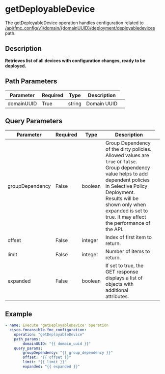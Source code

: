 # getDeployableDevice

The getDeployableDevice operation handles configuration related to [/api/fmc_config/v1/domain/{domainUUID}/deployment/deployabledevices](/paths//api/fmc_config/v1/domain/{domain_uuid}/deployment/deployabledevices.md) path.&nbsp;
## Description
**Retrieves list of all devices with configuration changes, ready to be deployed.**

## Path Parameters
| Parameter | Required | Type | Description |
| --------- | -------- | ---- | ----------- |
| domainUUID | True | string <td colspan=3> Domain UUID |

## Query Parameters
| Parameter | Required | Type | Description |
| --------- | -------- | ---- | ----------- |
| groupDependency | False | boolean <td colspan=3> Group Dependency of the dirty policies. Allowed values are <code>true</code> or <code>false</code>. Group dependency value helps to add dependent policies in Selective Policy Deployment. Results will be shown only when expanded is set to true. It may affect the performance of the API. |
| offset | False | integer <td colspan=3> Index of first item to return. |
| limit | False | integer <td colspan=3> Number of items to return. |
| expanded | False | boolean <td colspan=3> If set to true, the GET response displays a list of objects with additional attributes. |

## Example
```yaml
- name: Execute 'getDeployableDevice' operation
  cisco.fmcansible.fmc_configuration:
    operation: "getDeployableDevice"
    path_params:
        domainUUID: "{{ domain_uuid }}"
    query_params:
        groupDependency: "{{ group_dependency }}"
        offset: "{{ offset }}"
        limit: "{{ limit }}"
        expanded: "{{ expanded }}"

```